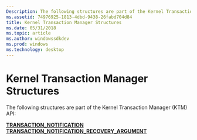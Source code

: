 ```yaml
---
Description: The following structures are part of the Kernel Transaction Manager (KTM) API
ms.assetid: 74976925-1813-4dbd-9438-26fabd704d84
title: Kernel Transaction Manager Structures
ms.date: 05/31/2018
ms.topic: article
ms.author: windowssdkdev
ms.prod: windows
ms.technology: desktop
---
```


# Kernel Transaction Manager Structures

The following structures are part of the Kernel Transaction Manager (KTM) API:

<dl>

[**TRANSACTION\_NOTIFICATION**](/windows/win32/KtmTypes/ns-ktmtypes-_transaction_notification?branch=master)  
[**TRANSACTION\_NOTIFICATION\_RECOVERY\_ARGUMENT**](/windows/win32/KtmTypes/ns-ktmtypes-_transaction_notification_recovery_argument?branch=master)  
</dl>

 

 



